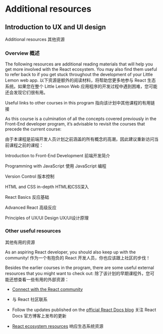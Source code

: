 # Additional resources

## Introduction to UX and UI design

Additional resources 其他资源

### Overview 概述

The following resources are additional reading materials that will help you get more involved with the React ecosystem. You may also find them useful to refer back to if you get stuck throughout the development of your Little Lemon web app.
以下资源是额外的阅读材料，将帮助您更多地参与 React 生态系统。如果您在整个 Little Lemon Web 应用程序的开发过程中遇到困难，您可能还会发现它们很有用。

Useful links to other courses in this program
指向该计划中其他课程的有用链接

As this course is a culmination of all the concepts covered previously in the Front-End developer program, it’s advisable to revisit the courses that precede the current course:

由于本课程是前端开发人员计划之前涵盖的所有概念的高潮，因此建议重新访问当前课程之前的课程：

Introduction to Front-End Development
前端开发简介

Programming with JavaScript
使用 JavaScript 编程

Version Control 版本控制

HTML and CSS in-depth HTML和CSS深入

React Basics 反应基础

Advanced React 高级反应

Principles of UX/UI Design
UX/UI设计原理

### Other useful resources 

其他有用的资源

As an aspiring React developer, you should also keep up with the community! 
作为一个有抱负的 React 开发人员，你也应该跟上社区的步伐！

Besides the earlier courses in the program, there are some useful external resources that you might want to check out:
除了该计划的早期课程外，您可能还想查看一些有用的外部资源：

- [Connect with the React community](https://github.com/enaqx/awesome-react#react-community)
- 与 React 社区联系

- Follow the updates published on the [official React Docs blog](https://react.dev/blog)
关注 React Docs 官方博客上发布的更新

- [React ecosystem resources](https://github.com/enaqx/awesome-react)
响应生态系统资源